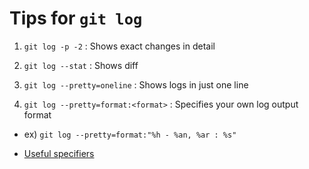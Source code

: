 # Tips for `git log`

1. `git log -p -2` : Shows exact changes in detail

2. `git log --stat` : Shows diff

3. `git log --pretty=oneline` : Shows logs in just one line

4. `git log --pretty=format:<format>` : Specifies your own log output format

- ex) `git log --pretty=format:"%h - %an, %ar : %s"`

- [Useful specifiers](https://git-scm.com/book/en/v2/Git-Basics-Viewing-the-Commit-History#pretty_format)
